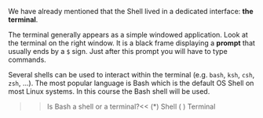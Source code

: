 

We have already mentioned that the Shell lived in a dedicated interface: **the terminal**.

The terminal generally appears as a simple windowed application. Look at the terminal on the right window. 
It is a black frame displaying a **prompt** that usually ends by a `$` sign. 
Just after this prompt you will have to type commands.

Several shells can be used to interact within the terminal (e.g. `bash`, `ksh`, `csh`, `zsh`, ...). 
The most popular language is Bash which is the default OS Shell on most Linux systems. 
In this course the Bash shell will be used.

>>Is Bash a shell or a terminal?<<
(*) Shell
( ) Terminal

